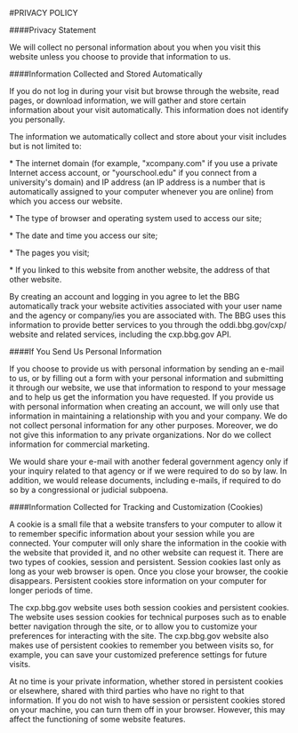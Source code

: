 #PRIVACY POLICY

####Privacy Statement

We will collect no personal information about you when you visit this website unless you choose to provide that information to us.

####Information Collected and Stored Automatically

If you do not log in during your visit but browse through the website, read pages, or download information, we will gather and store certain information about your visit automatically. This information does not identify you personally. 

The information we automatically collect and store about your visit includes but is not limited to:

\* The internet domain (for example, "xcompany.com" if you use a private Internet access account, or "yourschool.edu" if you connect from a university's domain) and IP address (an IP address is a number that is automatically assigned to your computer whenever you are online) from which you access our website.

\* The type of browser and operating system used to access our site;

\* The date and time you access our site;

\* The pages you visit;

\* If you linked to this website from another website, the address of that other website.

By creating an account and logging in you agree to let the BBG automatically track your website activities associated with your user name and the agency or company/ies you are associated with. The BBG uses this information to provide better services to you through the oddi.bbg.gov/cxp/ website and related services, including the cxp.bbg.gov API.

####If You Send Us Personal Information

If you choose to provide us with personal information by sending an e-mail to us, or by filling out a form with your personal information and submitting it through our website, we use that information to respond to your message and to help us get the information you have requested. If you provide us with personal information when creating an account, we will only use that information in maintaining a relationship with you and your company. We do not collect personal information for any other purposes. Moreover, we do not give this information to any private organizations. Nor do we collect information for commercial marketing.

We would share your e-mail with another federal government agency only if your inquiry related to that agency or if we were required to do so by law. In addition, we would release documents, including e-mails, if required to do so by a congressional or judicial subpoena.

####Information Collected for Tracking and Customization (Cookies)

A cookie is a small file that a website transfers to your computer to allow it to remember specific information about your session while you are connected. Your computer will only share the information in the cookie with the website that provided it, and no other website can request it. There are two types of cookies, session and persistent. Session cookies last only as long as your web browser is open. Once you close your browser, the cookie disappears. Persistent cookies store information on your computer for longer periods of time.

The cxp.bbg.gov website uses both session cookies and persistent cookies. The website uses session cookies for technical purposes such as to enable better navigation through the site, or to allow you to customize your preferences for interacting with the site. The cxp.bbg.gov website also makes use of persistent cookies to remember you between visits so, for example, you can save your customized preference settings for future visits.

At no time is your private information, whether stored in persistent cookies or elsewhere, shared with third parties who have no right to that information. If you do not wish to have session or persistent cookies stored on your machine, you can turn them off in your browser. However, this may affect the functioning of some website features.
